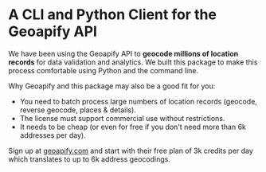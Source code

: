 # A CLI and Python Client for the Geoapify API

We have been using the Geoapify API to **geocode millions of location records** for data validation and analytics. We built
this package to make this process comfortable using Python and the command line.

Why Geoapify and this package may also be a good fit for you:

- You need to batch process large numbers of location records (geocode, reverse geocode, places & details).
- The license must support commercial use without restrictions.
- It needs to be cheap (or even for free if you don't need more than 6k addresses per day).

Sign up at [geoapify.com](https://geoapify.com/) and start with their free plan of 3k credits per day which translates
to up to 6k address geocodings.
